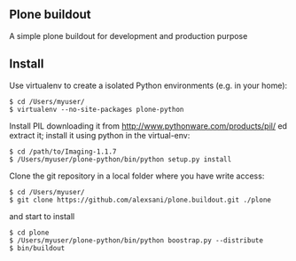 Plone buildout
--------------
A simple plone buildout for development and production purpose


Install
--------------
Use virtualenv to create a isolated Python environments (e.g. in your home):

    $ cd /Users/myuser/
    $ virtualenv --no-site-packages plone-python
	
Install PIL downloading it from http://www.pythonware.com/products/pil/ ed extract it;
install it using python in the virtual-env:

    $ cd /path/to/Imaging-1.1.7
    $ /Users/myuser/plone-python/bin/python setup.py install
	
Clone the git repository in a local folder where you have write access:
    
    $ cd /Users/myuser/
    $ git clone https://github.com/alexsani/plone.buildout.git ./plone
	
and start to install

    $ cd plone
    $ /Users/myuser/plone-python/bin/python boostrap.py --distribute
    $ bin/buildout


